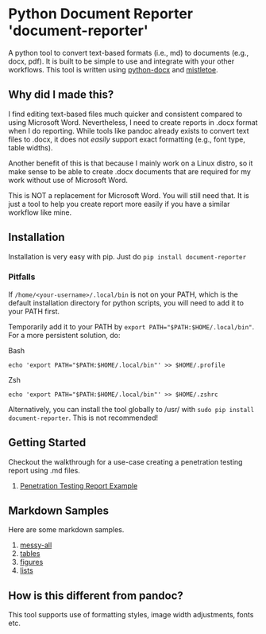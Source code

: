 # Python Document Reporter 'document-reporter'
A python tool to convert text-based formats (i.e., md) to documents (e.g., docx, pdf). It is built to be simple to use and integrate with your other workflows. This tool is written using [python-docx](https://python-docx.readthedocs.io/en/latest/) and [mistletoe](https://github.com/miyuchina/mistletoe).

## Why did I made this?
I find editing text-based files much quicker and consistent compared to using Microsoft Word. Nevertheless, I need to create reports in .docx format when I do reporting. While tools like pandoc already exists to convert text files to .docx, it does not _easily_ support exact formatting (e.g., font type, table widths).

Another benefit of this is that because I mainly work on a Linux distro, so it make sense to be able to create .docx documents that are required for my work without use of Microsoft Word.

This is NOT a replacement for Microsoft Word. You will still need that. It is just a tool to help you create report more easily if you have a similar workflow like mine.

## Installation
Installation is very easy with pip. Just do `pip install document-reporter`

### Pitfalls
If `/home/<your-username>/.local/bin` is not on your PATH, which is the default installation directory for python scripts, you will need to add it to your PATH first.

Temporarily add it to your PATH by `export PATH="$PATH:$HOME/.local/bin"`. For a more persistent solution, do:

Bash
```
echo 'export PATH="$PATH:$HOME/.local/bin"' >> $HOME/.profile
```

Zsh
```
echo 'export PATH="$PATH:$HOME/.local/bin"' >> $HOME/.zshrc
```

Alternatively, you can install the tool globally to /usr/ with `sudo pip install document-reporter`. This is not recommended!

## Getting Started
Checkout the walkthrough for a use-case creating a penetration testing report using .md files.

1. [Penetration Testing Report Example](getting_started/vapt/README.md)

## Markdown Samples
Here are some markdown samples.

1. [messy-all](samples/basic1.md)
2. [tables](samples/tables.md)
3. [figures](samples/figures.md)
4. [lists](samples/lists.md)

## How is this different from pandoc?
This tool supports use of formatting styles, image width adjustments, fonts etc.
